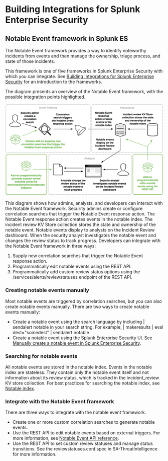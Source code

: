 # Building Integrations for Splunk Enterprise Security

## Notable Event framework in Splunk ES

The Notable Event framework provides a way to identify noteworthy incidents from events and then manage the ownership, triage process, and state of those incidents.

This framework is one of five frameworks in Splunk Enterprise Security with which you can integrate. See [Building Integrations for Splunk Enterprise Security](http://dev.splunk.com/view/enterprise-security/SP-CAAAFAZ) for an introduction to the frameworks.

The diagram presents an overview of the Notable Event framework, with the possible integration points highlighted.

![notableevent_framework.png](./images/notableevent_framework.png)

This diagram shows how admins, analysts, and developers can interact with the Notable Event framework. Security admins create or configure correlation searches that trigger the Notable Event response action. The Notable Event response action creates events in the notable index. The incident review KV Store collection stores the state and ownership of the notable event. Notable events display to analysts on the Incident Review dashboard. When the security analyst investigates the notable event and changes the review status to track progress. Developers can integrate with the Notable Event framework in three ways:

1. Supply new correlation searches that trigger the Notable Event response action.
2. Programmatically edit notable events using the REST API.
3. Programmatically add custom review status options using the /services/alerts/reviewstatuses endpoint of the REST API.

### Creating notable events manually

Most notable events are triggered by correlation searches, but you can also create notable events manually. There are two ways to create notable events manually:

- Create a notable event using the search language by including | sendalert notable in your search string. For example, | makeresults | eval dest="somedest" | sendalert notable
- Create a notable event using the Splunk Enterprise Security UI. See [Manually create a notable event in Splunk Enterprise Security](http://docs.splunk.com/Documentation/ES/latest/Admin/Createnotablesmanually).

### Searching for notable events

All notable events are stored in the notable index. Events in the notable index are stateless. They contain only the notable event itself and not information about its review status, which is tracked in the incident_review KV store collection. For best practices for searching the notable index, see [Notable index](http://dev.splunk.com/view/enterprise-security/SP-CAAAFBA).

### Integrate with the Notable Event framework

There are three ways to integrate with the notable event framework.

- Create one or more custom correlation searches to generate notable events.
- Use the REST API to edit notable events based on external triggers. For more information, see  [Notable Event API reference](http://docs.splunk.com/Documentation/ES/latest/API/NotableEventAPIreference).
- Use the REST API to set custom review statuses and manage status transitions. See the reviewstatuses.conf.spec in SA-ThreatIntelligence for more information.
